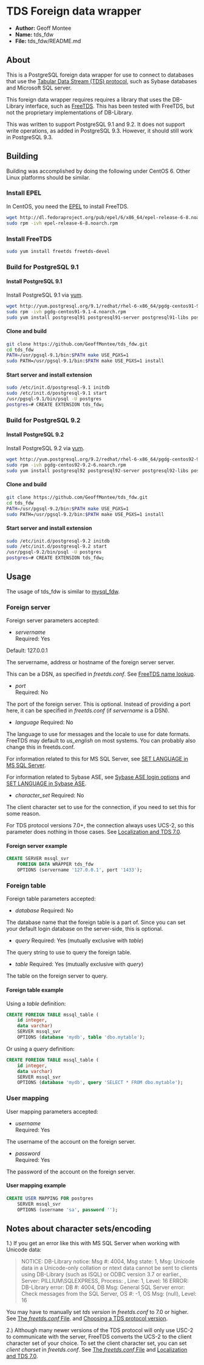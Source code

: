 
# TDS Foreign data wrapper

* **Author:** Geoff Montee
* **Name:** tds_fdw
* **File:** tds_fdw/README.md

## About

This is a PostgreSQL foreign data wrapper for use to connect to databases that use the [Tabular Data Stream (TDS) protocol](http://en.wikipedia.org/wiki/Tabular_Data_Stream),
such as Sybase databases and Microsoft SQL server.

This foreign data wrapper requires requires a library that uses the DB-Library interface,
such as [FreeTDS](http://www.freetds.org). This has been tested with FreeTDS, but not
the proprietary implementations of DB-Library.

This was written to support PostgreSQL 9.1 and 9.2. It does not support write operations, 
as added in PostgreSQL 9.3. However, it should still work in PostgreSQL 9.3.

## Building

Building was accomplished by doing the following under CentOS 6. Other Linux platforms should be similar.

### Install EPEL

In CentOS, you need the [EPEL](https://fedoraproject.org/wiki/EPEL) to install FreeTDS.

```bash
wget http://dl.fedoraproject.org/pub/epel/6/x86_64/epel-release-6-8.noarch.rpm
sudo rpm -ivh epel-release-6-8.noarch.rpm
```

### Install FreeTDS

```bash
sudo yum install freetds freetds-devel
```

### Build for PostgreSQL 9.1

#### Install PostgreSQL 9.1

Install PostgreSQL 9.1 via [yum](http://yum.postgresql.org/).

```bash
wget http://yum.postgresql.org/9.1/redhat/rhel-6-x86_64/pgdg-centos91-9.1-4.noarch.rpm
sudo rpm -ivh pgdg-centos91-9.1-4.noarch.rpm
sudo yum install postgresql91 postgresql91-server postgresql91-libs postgresql91-devel
```

#### Clone and build

```bash
git clone https://github.com/GeoffMontee/tds_fdw.git
cd tds_fdw
PATH=/usr/pgsql-9.1/bin:$PATH make USE_PGXS=1
sudo PATH=/usr/pgsql-9.1/bin:$PATH make USE_PGXS=1 install
```

#### Start server and install extension

```bash
sudo /etc/init.d/postgresql-9.1 initdb
sudo /etc/init.d/postgresql-9.1 start
/usr/pgsql-9.1/bin/psql -U postgres
postgres=# CREATE EXTENSION tds_fdw;
```

### Build for PostgreSQL 9.2

#### Install PostgreSQL 9.2

Install PostgreSQL 9.2 via [yum](http://yum.postgresql.org/).

```bash
wget http://yum.postgresql.org/9.2/redhat/rhel-6-x86_64/pgdg-centos92-9.2-6.noarch.rpm
sudo rpm -ivh pgdg-centos92-9.2-6.noarch.rpm
sudo yum install postgresql92 postgresql92-server postgresql92-libs postgresql92-devel
```

#### Clone and build

```bash
git clone https://github.com/GeoffMontee/tds_fdw.git
cd tds_fdw
PATH=/usr/pgsql-9.2/bin:$PATH make USE_PGXS=1
sudo PATH=/usr/pgsql-9.2/bin:$PATH make USE_PGXS=1 install
```

#### Start server and install extension

```bash
sudo /etc/init.d/postgresql-9.2 initdb
sudo /etc/init.d/postgresql-9.2 start
/usr/pgsql-9.2/bin/psql -U postgres
postgres=# CREATE EXTENSION tds_fdw;
```

## Usage

The usage of tds_fdw is similar to [mysql_fdw](https://github.com/dpage/mysql_fdw).

### Foreign server

Foreign server parameters accepted:

* *servername*		
Required: Yes

Default: 127.0.0.1

The servername, address or hostname of the foreign server server.

This can be a DSN, as specified in *freetds.conf*. See [FreeTDS name lookup](http://www.freetds.org/userguide/name.lookup.htm).
				
* *port*			
Required: No

The port of the foreign server. This is optional. Instead of providing a port
here, it can be specified in *freetds.conf* (if *servername* is a DSN).
				
* *language*
Required: No
	
The language to use for messages and the locale to use for date formats.
FreeTDS may default to *us_english* on most systems. You can probably also change
this in freetds.conf.

For information related to this for MS SQL Server, see [SET LANGUAGE in MS SQL Server](http://technet.microsoft.com/en-us/library/ms174398.aspx).

For information related to Sybase ASE, see [Sybase ASE login options](http://infocenter.sybase.com/help/topic/com.sybase.infocenter.dc32300.1570/html/sqlug/X68290.htm)
and [SET LANGUAGE in Sybase ASE](http://infocenter.sybase.com/help/topic/com.sybase.infocenter.dc36272.1572/html/commands/X64136.htm).
				
* *character_set*
Required: No

The client character set to use for the connection, if you need to set this 
for some reason.

For TDS protocol versions 7.0+, the connection always uses UCS-2, so
this parameter does nothing in those cases. See [Localization and TDS 7.0](http://www.freetds.org/userguide/localization.htm).
				

#### Foreign server example
			
```SQL			
CREATE SERVER mssql_svr
	FOREIGN DATA WRAPPER tds_fdw
	OPTIONS (servername '127.0.0.1', port '1433');
```
	
### Foreign table
	
Foreign table parameters accepted:

* *database*
Required: No
	
The database name that the foreign table is a part of. Since you can set your default login
database on the server-side, this is optional.
				
* *query*
Required: Yes (mutually exclusive with *table*)
	
The query string to use to query the foreign table.
				
* *table*
Required: Yes (mutually exclusive with *query*)	

The table on the foreign server to query.

#### Foreign table example

Using a *table* definition:

```SQL
CREATE FOREIGN TABLE mssql_table (
	id integer,
	data varchar)
	SERVER mssql_svr
	OPTIONS (database 'mydb', table 'dbo.mytable');
```
	
Or using a *query* definition:

```SQL
CREATE FOREIGN TABLE mssql_table (
	id integer,
	data varchar)
	SERVER mssql_svr
	OPTIONS (database 'mydb', query 'SELECT * FROM dbo.mytable');
```
	
### User mapping
	
User mapping parameters accepted:

* *username*	
Required: Yes
	
The username of the account on the foreign server.
				
* *password*	
Required: Yes
	
The password of the account on the foreign server.

#### User mapping example

```SQL				
CREATE USER MAPPING FOR postgres
	SERVER mssql_svr 
	OPTIONS (username 'sa', password '');
```
	
## Notes about character sets/encoding

1.) If you get an error like this with MS SQL Server when working with Unicode data:

> NOTICE:  DB-Library notice: Msg #: 4004, Msg state: 1, Msg: Unicode data in a Unicode-only 
> collation or ntext data cannot be sent to clients using DB-Library (such as ISQL) or ODBC 
> version 3.7 or earlier., Server: PILLIUM\SQLEXPRESS, Process: , Line: 1, Level: 16
> ERROR:  DB-Library error: DB #: 4004, DB Msg: General SQL Server error: Check messages from 
> the SQL Server, OS #: -1, OS Msg: (null), Level: 16

You may have to manually set *tds version* in *freetds.conf* to 7.0 or higher. See [The *freetds.conf* File](http://www.freetds.org/userguide/freetdsconf.htm).
and [Choosing a TDS protocol version](http://www.freetds.org/userguide/choosingtdsprotocol.htm).

2.) Although many newer versions of the TDS protocol will only use USC-2 to communicate
with the server, FreeTDS converts the UCS-2 to the client character set of your choice.
To set the client character set, you can set *client charset* in *freetds.conf*. See 
[The *freetds.conf* File](http://www.freetds.org/userguide/freetdsconf.htm) and [Localization and TDS 7.0](http://www.freetds.org/userguide/localization.htm).